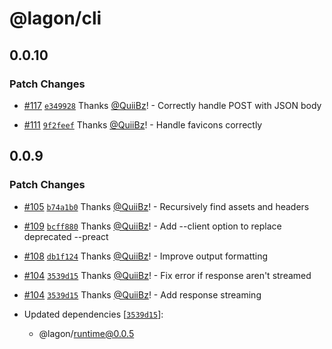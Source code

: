# @lagon/cli

## 0.0.10

### Patch Changes

- [#117](https://github.com/lagonapp/lagon/pull/117) [`e349928`](https://github.com/lagonapp/lagon/commit/e3499287b9b560edac1db74a121093184afd162e) Thanks [@QuiiBz](https://github.com/QuiiBz)! - Correctly handle POST with JSON body

* [#111](https://github.com/lagonapp/lagon/pull/111) [`9f2feef`](https://github.com/lagonapp/lagon/commit/9f2feef1d13a286e957f01521589e3e4ae1b8119) Thanks [@QuiiBz](https://github.com/QuiiBz)! - Handle favicons correctly

## 0.0.9

### Patch Changes

- [#105](https://github.com/lagonapp/lagon/pull/105) [`b74a1b0`](https://github.com/lagonapp/lagon/commit/b74a1b03b7f0555d32a4e310fec2f2d0f5372b08) Thanks [@QuiiBz](https://github.com/QuiiBz)! - Recursively find assets and headers

* [#109](https://github.com/lagonapp/lagon/pull/109) [`bcff880`](https://github.com/lagonapp/lagon/commit/bcff880104144e723e73d14c8875446e7af2a72f) Thanks [@QuiiBz](https://github.com/QuiiBz)! - Add --client <file> option to replace deprecated --preact

- [#108](https://github.com/lagonapp/lagon/pull/108) [`db1f124`](https://github.com/lagonapp/lagon/commit/db1f124055068a2278fe910a99c38f2206052767) Thanks [@QuiiBz](https://github.com/QuiiBz)! - Improve output formatting

* [#104](https://github.com/lagonapp/lagon/pull/104) [`3539d15`](https://github.com/lagonapp/lagon/commit/3539d151ef1347a3809cb3ee061b7ff5fcb01250) Thanks [@QuiiBz](https://github.com/QuiiBz)! - Fix error if response aren't streamed

- [#104](https://github.com/lagonapp/lagon/pull/104) [`3539d15`](https://github.com/lagonapp/lagon/commit/3539d151ef1347a3809cb3ee061b7ff5fcb01250) Thanks [@QuiiBz](https://github.com/QuiiBz)! - Add response streaming

- Updated dependencies [[`3539d15`](https://github.com/lagonapp/lagon/commit/3539d151ef1347a3809cb3ee061b7ff5fcb01250)]:
  - @lagon/runtime@0.0.5
